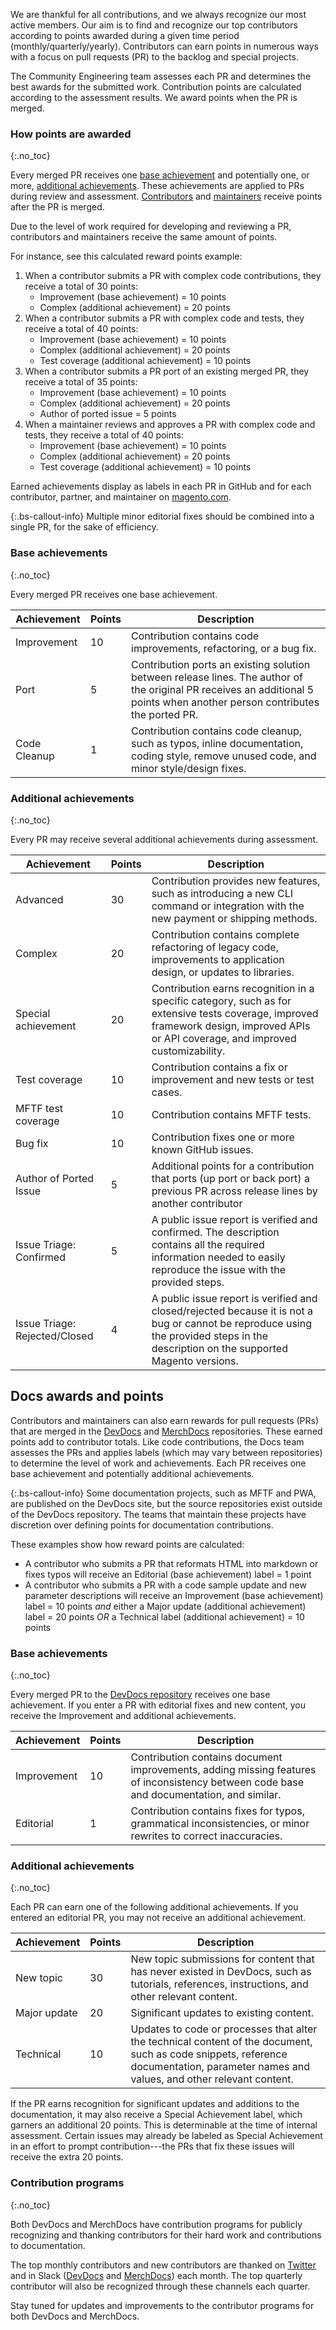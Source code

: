 We are thankful for all contributions, and we always recognize our most active members. Our aim is to find and recognize our top contributors according to points awarded during a given time period (monthly/quarterly/yearly). Contributors can earn points in numerous ways with a focus on pull requests (PR) to the backlog and special projects.

The Community Engineering team assesses each PR and determines the best awards for the submitted work. Contribution points are calculated according to the assessment results. We award points when the PR is merged.

### How points are awarded
{:.no_toc}

Every merged PR receives one [base achievement](#base-achievements) and potentially one, or more, [additional achievements](#additional-achievements). These achievements are applied to PRs during review and assessment. [Contributors](contributors.html) and [maintainers](maintainers.html) receive points after the PR is merged.

Due to the level of work required for developing and reviewing a PR, contributors and maintainers receive the same amount of points.

For instance, see this calculated reward points example:

1. When a contributor submits a PR with complex code contributions, they receive a total of 30 points:
      *  Improvement (base achievement) = 10 points
      *  Complex (additional achievement) = 20 points
1. When a contributor submits a PR with complex code and tests, they receive a total of 40 points:
      *  Improvement (base achievement) = 10 points
      *  Complex (additional achievement) = 20 points
      *  Test coverage (additional achievement) = 10 points
1. When a contributor submits a PR port of an existing merged PR, they receive a total of 35 points:
      *  Improvement (base achievement) = 10 points
      *  Complex (additional achievement) = 20 points
      *  Author of ported issue = 5 points
1. When a maintainer reviews and approves a PR with complex code and tests, they receive a total of 40 points:
      *  Improvement (base achievement) = 10 points
      *  Complex (additional achievement) = 20 points
      *  Test coverage (additional achievement) = 10 points

Earned achievements display as labels in each PR in GitHub and for each contributor, partner, and maintainer on [magento.com](https://magento.com/magento-contributors).

{:.bs-callout-info}
Multiple minor editorial fixes should be combined into a single PR, for the sake of efficiency.

### Base achievements
{:.no_toc}

Every merged PR receives one base achievement.

Achievement | Points | Description
| ------------ | --- | --- |
Improvement| 10 | Contribution contains code improvements, refactoring, or a bug fix.
Port | 5 | Contribution ports an existing solution between release lines. The author of the original PR receives an additional 5 points when another person contributes the ported PR.
Code Cleanup | 1 | Contribution contains code cleanup, such as typos, inline documentation, coding style, remove unused code, and minor style/design fixes.

### Additional achievements
{:.no_toc}

Every PR may receive several additional achievements during assessment.

Achievement | Points | Description
| ------------ | --- | --- |
Advanced | 30 | Contribution provides new features, such as introducing a new CLI command or integration with the new payment or shipping methods.
Complex | 20 | Contribution contains complete refactoring of legacy code, improvements to application design, or updates to libraries.
Special achievement | 20 | Contribution earns recognition in a specific category, such as for extensive tests coverage, improved framework design, improved APIs or API coverage, and improved customizability.
Test coverage | 10 | Contribution contains a fix or improvement and new tests or test cases.
MFTF test coverage| 10 | Contribution contains MFTF tests.
Bug fix | 10 | Contribution fixes one or more known GitHub issues.
Author of Ported Issue | 5 | Additional points for a contribution that ports (up port or back port) a previous PR across release lines by another contributor
Issue Triage: Confirmed | 5 | A public issue report is verified and confirmed. The description contains all the required information needed to easily reproduce the issue with the provided steps.
Issue Triage: Rejected/Closed | 4 | A public issue report is verified and closed/rejected because it is not a bug or cannot be reproduce using the provided steps in the description on the supported Magento versions.

## Docs awards and points

Contributors and maintainers can also earn rewards for pull requests (PRs) that are merged in the [DevDocs](https://github.com/magento/devdocs) and [MerchDocs](https://github.com/magento/merchdocs) repositories. These earned points add to contributor totals. Like code contributions, the Docs team assesses the PRs and applies labels (which may vary between repositories) to determine the level of work and achievements. Each PR receives one base achievement and potentially additional achievements.

{:.bs-callout-info}
Some documentation projects, such as MFTF and PWA, are published on the DevDocs site, but the source repositories exist outside of the DevDocs repository. The teams that maintain these projects have discretion over defining points for documentation contributions.

These examples show how reward points are calculated:

*  A contributor who submits a PR that reformats HTML into markdown or fixes typos will receive an Editorial (base achievement) label = 1 point
*  A contributor who submits a PR with a code sample update and new parameter descriptions will receive an Improvement (base achievement) label =  10 points _and_ either a Major update (additional achievement) label = 20 points _OR_ a Technical label (additional achievement) = 10 points

### Base achievements
{:.no_toc}

Every merged PR to the [DevDocs repository](https://github.com/magento/devdocs) receives one base achievement. If you enter a PR with editorial fixes and new content, you receive the Improvement and additional achievements.

Achievement | Points | Description
| ------------ | --- | --- |
Improvement | 10 | Contribution contains document improvements, adding missing features of inconsistency between code base and documentation, and similar.
Editorial | 1 | Contribution contains fixes for typos, grammatical inconsistencies, or minor rewrites to correct inaccuracies.

### Additional achievements
{:.no_toc}

Each PR can earn one of the following additional achievements. If you entered an editorial PR, you may not receive an additional achievement.

Achievement | Points | Description
| ------------ | --- | --- |
New topic | 30 | New topic submissions for content that has never existed in DevDocs, such as tutorials, references, instructions, and other relevant content.
Major update | 20 | Significant updates to existing content.
Technical | 10 | Updates to code or processes that alter the technical content of the document, such as code snippets, reference documentation, parameter names and values, and other relevant content.

If the PR earns recognition for significant updates and additions to the documentation, it may also receive a Special Achievement label, which garners an additional 20 points. This is determinable at the time of internal assessment. Certain issues may already be labeled as Special Achievement in an effort to prompt contribution---the PRs that fix these issues will receive the extra 20 points.

### Contribution programs
{:.no_toc}

Both DevDocs and MerchDocs have contribution programs for publicly recognizing and thanking contributors for their hard work and contributions to documentation.

The top monthly contributors and new contributors are thanked on [Twitter](https://twitter.com/MagentoDevDocs) and in Slack ([DevDocs](https://magentocommeng.slack.com/archives/CAN932A3H) and [MerchDocs](https://magentocommeng.slack.com/archives/CJP33CEKY)) each month. The top quarterly contributor will also be recognized through these channels each quarter.

Stay tuned for updates and improvements to the contributor programs for both DevDocs and MerchDocs.
